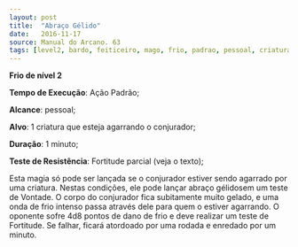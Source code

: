```yaml
---
layout: post
title:  "Abraço Gélido"
date:   2016-11-17
source: Manual do Arcano. 63
tags: [level2, bardo, feiticeiro, mago, frio, padrao, pessoal, criatura, minuto, fortitude, parcial]
---
```


**Frio de nível 2**

**Tempo de Execução**: Ação Padrão;

**Alcance**: pessoal;

**Alvo**: 1 criatura que esteja agarrando o conjurador;

**Duração**: 1 minuto;

**Teste de Resistência**: Fortitude parcial (veja o texto);

Esta magia só pode ser lançada se o conjurador estiver 
sendo agarrado por uma criatura. Nestas condições, ele pode 
lançar abraço gélidosem um teste de Vontade. O corpo do 
conjurador fica subitamente muito gelado, e uma onda de frio 
intenso passa através dele para quem o estiver agarrando. O 
oponente sofre 4d8 pontos de dano de frio e deve realizar um 
teste de Fortitude. Se falhar, ficará atordoado por uma rodada 
e enredado por um minuto.